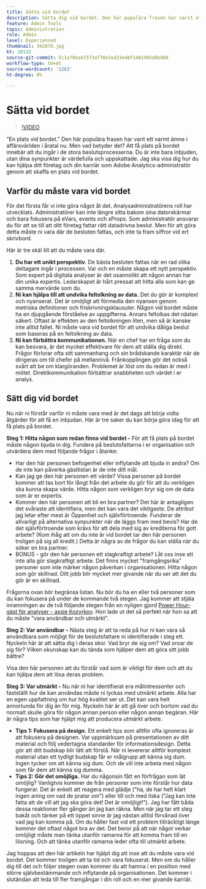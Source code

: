 ```yaml
---
title: Sätta vid bordet
description: Sätta dig vid bordet. Den här populära frasen har varit ett varmt ämne i affärsvärlden i åratal nu. Men vad betyder det? Att få plats på bordet innebär att du ingår i de stora beslutsprocesserna. Du är inte bara inbjuden, utan dina synpunkter är värdefulla och uppskattade. Jag ska visa dig hur du kan hjälpa ditt företag och din karriär som Adobe Analytics-administratör genom att skaffa en plats vid bordet.
feature: Admin Tools
topic: Administration
role: Admin
level: Experienced
thumbnail: 342070.jpg
kt: 10132
source-git-commit: 5c1a78ea47373af78e3ad33e48f1401405e8bd88
workflow-type: tm+mt
source-wordcount: '1263'
ht-degree: 0%

---
```



# Sätta vid bordet

>[!VIDEO](https://video.tv.adobe.com/v/342070/?quality=12&learn=on)

&quot;En plats vid bordet.&quot; Den här populära frasen har varit ett varmt ämne i affärsvärlden i åratal nu. Men vad betyder det? Att få plats på bordet innebär att du ingår i de stora beslutsprocesserna. Du är inte bara inbjuden, utan dina synpunkter är värdefulla och uppskattade. Jag ska visa dig hur du kan hjälpa ditt företag och din karriär som Adobe Analytics-administratör genom att skaffa en plats vid bordet.

## Varför du måste vara vid bordet

För det första får vi inte göra något åt det. Analysadministratörens roll har utvecklats. Administratörer kan inte längre sitta bakom sina datorskärmar och bara fokusera på eVars, events och sProps. Som administratör ansvarar du för att se till att ditt företag fattar rätt datadrivna beslut. Men för att göra detta måste ni vara där de besluten fattas, och inte ta fram siffror vid ert skrivbord.

Här är tre skäl till att du måste vara där.

1. **Du har ett unikt perspektiv.** De bästa besluten fattas när en rad olika deltagare ingår i processen. Var och en måste skapa ett nytt perspektiv. Som expert på digitala analyser är det osannolikt att någon annan har din unika expertis. Ledarskapet är hårt pressat att hitta alla som kan ge samma mervärde som du.
1. **Ni kan hjälpa till att undvika feltolkning av data.** Det du gör är komplext och nyanserat. Det är omöjligt att förmedla den nyansen genom metriska definitioner och friskrivningsklausuler. Någon vid bordet måste ha en djupgående förståelse av uppgifterna. Annars feltolkas det nästan säkert. Oftast är effekten av den feltolkningen liten, men så är kanske inte alltid fallet. Ni måste vara vid bordet för att undvika dåliga beslut som baseras på en feltolkning av data.
1. **Ni kan förbättra kommunikationen.** När en chef har en fråga som du kan besvara, är det mycket effektivare för dem att ställa dig direkt. Frågor förlorar ofta sitt sammanhang och sin brådskande karaktär när de dirigeras om till chefer på mellannivå. Frånkopplingen gör det också svårt att be om klargöranden. Problemet är löst om du redan är med i mötet. Direktkommunikation förbättrar snabbheten och värdet i er analys.

## Sätt dig vid bordet

Nu när ni förstår varför ni måste vara med är det dags att börja vidta åtgärder för att få en inbjudan. Här är tre saker du kan börja göra idag för att få plats på bordet.

**Steg 1: Hitta någon som redan finns vid bordet -** För att få plats på bordet måste någon bjuda in dig. Fundera på beslutsfattarna i er organisation och utvärdera dem med följande frågor i åtanke:

* Har den här personen befogenhet eller inflytande att bjuda in andra? Om de inte kan påverka gästlistan är de inte ditt mål.
* Kan jag ge den här personen ett värde? Vissa personer på bordet kommer att tas bort för långt från det arbete du gör för att du verkligen ska kunna skapa värde. Hitta någon som verkligen bryr sig om de data som är er expertis.
* Kommer den här personen att bli en bra partner? Det här är antagligen det svåraste att identifiera, men det kan vara det viktigaste. De attribut jag letar efter mest är Öppenhet och självförtroende. Funderar de allvarligt på alternativa synpunkter när de läggs fram med bevis? Har de det självförtroende som krävs för att dela med sig av krediterna för gott arbete? (Kom ihåg att om du inte är vid bordet tar den här personen troligen på sig all kredit.) Detta är några av de frågor du kan ställa när du söker en bra partner.
* BONUS - gör den här personen ett slagkraftigt arbete? Låt oss inse att inte alla gör slagkraftigt arbete. Det finns mycket &quot;framgångsrika&quot; personer som inte märker någon påverkan i organisationen. Hitta någon som gör skillnad. Ditt jobb blir mycket mer givande när du ser att det du gör är en skillnad.

Frågorna ovan bör begränsa listan. Nu bör du ha en eller två personer som du kan fokusera på under de kommande två stegen. Jag kommer att stjäla inramningen av de två följande stegen från en nyligen gjord [Power Hour-gäst för analyser - assie Kozyrkov](https://analyticshour.io/2021/12/14/182-making-better-decisions-and-being-useful-with-cassie-kozyrkov/). Hon lade ut det så perfekt när hon sa att du måste &quot;vara användbar och utmärkt&quot;.

**Steg 2: Var användbar -** Nästa steg är att ta reda på hur ni kan vara så användbara som möjligt för de beslutsfattare ni identifierade i steg ett. Nyckeln här är att sätta dig i deras skor. Vad bryr de sig om? Vad oroar de sig för? Vilken okunskap kan du tända som hjälper dem att göra sitt jobb bättre?

Visa den här personen att du förstår vad som är viktigt för dem och att du kan hjälpa dem att lösa deras problem.

**Steg 3: Var utmärkt -** Nu när ni har identifierat era målintressenter och fastställt hur de kan användas måste ni lyckas med utmärkt arbete. Alla har en egen uppfattning om hur hög kvalitet ser ut. Det kan vara helt annorlunda för dig än för mig. Nyckeln här är att gå över och bortom vad du normalt skulle göra för någon annan person eller någon annan begäran. Här är några tips som har hjälpt mig att producera utmärkt arbete.

* **Tips 1: Fokusera på design.** Ett enkelt tips som alltför ofta ignoreras är att fokusera på designen. Var uppmärksam på presentationen av ditt material och följ vedertagna standarder för informationsdesign. Detta gör att ditt budskap blir lätt att förstå. När ni levererar alltför komplext material utan ett tydligt budskap får er målgrupp att känna sig dum. Ingen tycker om att känna sig dum. Och de vill inte arbeta med någon som får dem att känna sig dumma.
* **Tips 2: Gör det omöjliga.** Har du någonsin fått en förfrågan som lät omöjlig? Vanligtvis kommer de från personer som inte förstår hur data fungerar. Det är enkelt att reagera med glädje (&quot;ha, de har helt klart ingen aning om vad de pratar om&quot;) eller till och med ilska (&quot;Jag kan inte fatta att de vill att jag ska göra det! Det är omöjligt!&quot;). Jag har fått båda dessa reaktioner fler gånger än jag kan räkna. Men när jag tar ett steg bakåt och tänker på ett öppet sinne är jag nästan alltid förvånad över vad jag kan komma på. Om du håller fast vid ett problem tillräckligt länge kommer det oftast något bra av det. Det beror på att när något verkar omöjligt måste man tänka utanför ramarna för att komma fram till en lösning. Och att tänka utanför ramarna leder ofta till utmärkt arbete.

Jag hoppas att den här artikeln har hjälpt dig att inse att du måste vara vid bordet. Det kommer troligen att ta tid och vara fokuserat. Men om du håller dig till det och följer stegen ovan kommer du att hamna i en position med större självbestämmande och inflytande på organisationen. Det kommer i slutändan att leda till fler framgångar i din roll och en mer givande karriär.
